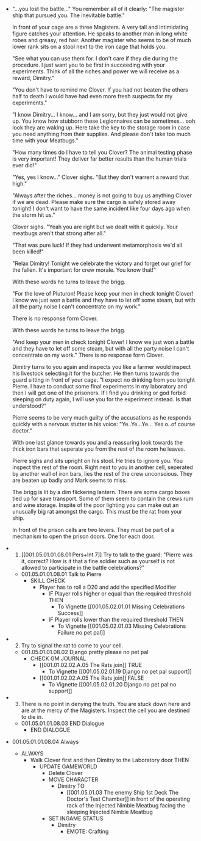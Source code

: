 - "...you lost the battle..." You remember all of it clearly: "The magister ship that pursued you. The inevitable battle."
  
  In front of your cage are a three Magisters. A very tall and intimidating figure catches your attention. He speaks to another man in long white robes and greasy, red hair. Another magister who seems to be of much lower rank sits on a stool next to the iron cage that holds you.
  
  "See what you can use them for. I don't care if they die during the procedure. I just want you to be first in succeeding with your experiments. Think of all the riches and power we will receive as a reward, Dimitry."
  
  "You don't have to remind me Clover. If you had not beaten the others half to death I would have had even more fresh suspects for my experiments."
  
  "I know Dimitry... I know... and I am sorry, but they just would not give up. You know how stubborn these Legionnaires can be sometimes... ooh look they are waking up. Here take the key to the storage room in case you need anything from their supplies. And please don't take too much time with your Meatbugs."
  
  "How many times do I have to tell you Clover? The animal testing phase is very important! They deliver far better results than the human trials ever did!"
  
  "Yes, yes I know..." Clover sighs. "But they don't warrent a reward that high." 
  
  "Always after the riches... money is not going to buy us anything Clover if we are dead. Please make sure the cargo is safely stored away tonight! I don't want to have the same incident like four days ago when the storm hit us."
  
  Clover sighs. "Yeah you are right but we dealt with it quickly. Your meatbugs aren't that strong after all."
  
  "That was pure luck! If they had underwent metamorphosis we'd all been killed!"
  
  "Relax Dimitry! Tonight we celebrate the victory and forget our grief for the fallen. It's important for crew morale. You know that!"
  
  With these words he turns to leave the brigg.
  
  "For the love of Pluturon! Please keep your men in check tonight Clover! I know we just won a battle and they have to let off some steam, but with all the party noise I can't concentrate on my work." 
  
  There is no response form Clover.
  
  With these words he turns to leave the brigg.
  
  "And keep your men in check tonight Clover! I know we just won a battle and they have to let off some steam, but with all the party noise I can't concentrate on my work." There is no response form Clover.
  
  Dimitry turns to you again and inspects you like a farmer would inspect his livestock selecting it for the butcher. He then turns towards the guard sitting in front of your cage. "I expect no drinking from you tonight Pierre. I have to conduct some final experiments in my laboratory and then I will get one of the prisoners. If I find you drinking or god forbid sleeping on duty again, I will use you for the experiment instead. Is that understood?"
  
  Pierre seems to be very much guilty of the accusations as he responds quickly with a nervous stutter in his voice: "Ye..Ye...Ye... Yes o..of course doctor."
  
  With one last glance towards you and a reassuring look towards the thick iron bars that seperate you from the rest of the room he leaves. 
  
  Pierre sighs and sits upright on his stool. He tries to ignore you. You inspect the rest of the room. Right next to you in another cell, seperated by another wall of iron bars, lies the rest of the crew unconscious. They are beaten up badly and Mark seems to miss.
  
  The brigg is lit by a dim flickering lantern. There are some cargo boxes tied up for save transport.  Some of them seem to contain the crews rum and wine storage. Inspite of the poor lighting you can make out an unusually big rat amongst the cargo. This must be the rat from your ship.
  
  In front of the prison cells are two levers. They must be part of a mechanism to open the prison doors. One for each door.
- 1. [[001.05.01.01.08.01 Pers+Int 7]] Try to talk to the guard: "Pierre was it, correct? How is it that a fine soldier such as yourself is not allowed to participate in the battle celebrations?"
	- 001.05.01.01.08.01 Talk to Pierre
		- SKILL CHECK
			- Player has to roll a D20 and add the specified Modifier
				- IF Player rolls higher or equal than the required threshold THEN
					- To Vignette [[001.05.02.01.01 Missing Celebrations Success]]
				- IF Player rolls lower than the required threshold THEN
					- To Vignette [[001.05.02.01.03 Missing Celebrations Failure no pet pal]]
- 2. Try to signal the rat to come to your cell.
	- 001.05.01.01.08.02 Django pretty please no pet pal
		- CHECK GM JOURNAL
			- [[001.01.02.02.A.05 The Rats join]] TRUE
				- To Vignette [[001.05.02.01.19 Django no pet pal support]]
			- [[001.01.02.02.A.05 The Rats join]] FALSE
				- To Vignette [[001.05.02.01.20 Django no pet pal no support]]
- 3. There is no point in denying the truth. You are stuck down here and are at the mercy of the Magisters. Inspect the cell you are destined to die in.
	- 001.05.01.01.08.03 END Dialogue
		- END DIALOGUE
- 001.05.01.01.08.04 Always
	- ALWAYS
		- Walk Clover first and then Dimitry to the Laboratory door THEN
			- UPDATE GAMEWORLD
				- Delete Clover
				- MOVE CHARACTER
					- Dimitry TO
						- [[001.05.01.03 The enemy Ship 1st Deck The Doctor's Test Chamber]] in front of the operating rack of the Injected Nimble Meatbug facing the sleeping Injected Nimble Meatbug
				- SET INGAME STATUS
					- Dimitry
						- EMOTE: Crafting